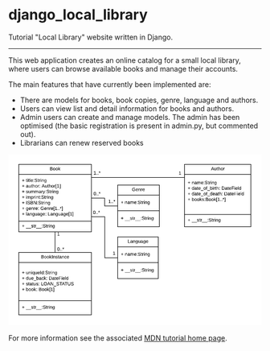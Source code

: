 # django_local_library
Tutorial "Local Library" website written in Django.

----

This web application creates an online catalog for a small local library, where users can browse available books and manage their accounts.

The main features that have currently been implemented are:

* There are models for books, book copies, genre, language and authors.
* Users can view list and detail information for books and authors.
* Admin users can create and manage models. The admin has been optimised (the basic registration is present in admin.py, but commented out).
* Librarians can renew reserved books

![Local Library Model](https://github.com/mdn/django-locallibrary-tutorial/blob/master/catalog/static/images/local_library_model_uml.png)


For more information see the associated [MDN tutorial home page](https://developer.mozilla.org/en-US/docs/Learn/Server-side/Django/Tutorial_local_library_website).
